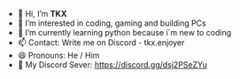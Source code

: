 - 👋 Hi, I’m **TKX**
- 👀 I’m interested in coding, gaming and building PCs
- 🌱 I’m currently learning python because i´m new to coding
- 📫 Contact: Write me on Discord - tkx.enjoyer
- 😄 Pronouns: He / Him
- 💬 My Discord Sever: https://discord.gg/dsj2PSeZYu
<!---
TKX-0/TKX-0 is a ✨ special ✨ repository because its `README.md` (this file) appears on your GitHub profile.
You can click the Preview link to take a look at your changes.
--->
